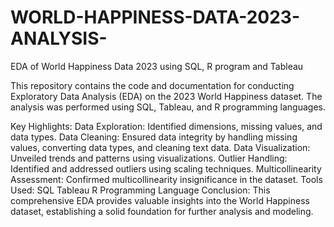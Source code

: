 # WORLD-HAPPINESS-DATA-2023-ANALYSIS-
EDA of World Happiness Data 2023 using SQL, R program and Tableau 

This repository contains the code and documentation for conducting Exploratory Data Analysis (EDA) on the 2023 World Happiness dataset. The analysis was performed using SQL, Tableau, and R programming languages.

Key Highlights:
Data Exploration: Identified dimensions, missing values, and data types.
Data Cleaning: Ensured data integrity by handling missing values, converting data types, and cleaning text data.
Data Visualization: Unveiled trends and patterns using visualizations.
Outlier Handling: Identified and addressed outliers using scaling techniques.
Multicollinearity Assessment: Confirmed multicollinearity insignificance in the dataset.
Tools Used:
SQL
Tableau
R Programming Language
Conclusion:
This comprehensive EDA provides valuable insights into the World Happiness dataset, establishing a solid foundation for further analysis and modeling.
